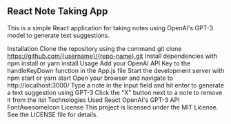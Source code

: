 ## React Note Taking App
This is a simple React application for taking notes using OpenAI's GPT-3 model to generate text suggestions.

Installation
Clone the repository using the command git clone https://github.com/{username}/{repo-name}.git
Install dependencies with npm install or yarn install
Usage
Add your OpenAI API Key to the handleKeyDown function in the App.js file
Start the development server with npm start or yarn start
Open your browser and navigate to http://localhost:3000/
Type a note in the input field and hit enter to generate a text suggestion using GPT-3
Click the "X" button next to a note to remove it from the list
Technologies Used
React
OpenAI's GPT-3 API
FontAwesomeIcon
License
This project is licensed under the MIT License. See the LICENSE file for details.